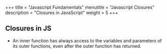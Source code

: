 +++
title = "Javascript Fundamentals"
menutitle = "Javascript Closures"
description = "Closures in JavaScript"
weight = 5
+++

## Closures in JS
- An inner function has always access to the variables and parameters of its outer functions, even after the outer function has returned.
